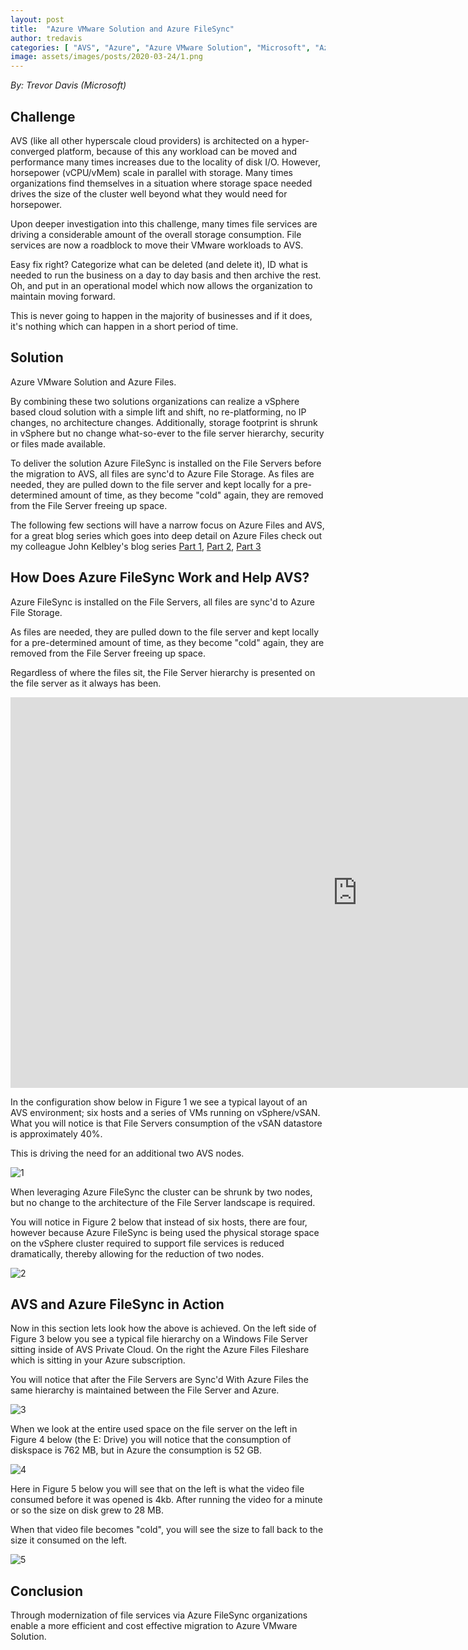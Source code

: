```yaml
---
layout: post
title:  "Azure VMware Solution and Azure FileSync"
author: tredavis
categories: [ "AVS", "Azure", "Azure VMware Solution", "Microsoft", "Azure Files", "tredavis", "VMWare", "Azure Filesync" ]
image: assets/images/posts/2020-03-24/1.png
---
```

*By: Trevor Davis (Microsoft)*

## Challenge

AVS (like all other hyperscale cloud providers) is architected on a hyper-converged platform, because of this any workload can be moved and performance many times increases due to the locality of disk I/O.  However, horsepower (vCPU/vMem) scale in parallel with storage.  Many times organizations find themselves in a situation where storage space needed drives the size of the cluster well beyond what they would need for horsepower. 

Upon deeper investigation into this challenge, many times file services are driving a considerable amount of the overall storage consumption.  File services are now a roadblock to move their VMware workloads to AVS.

Easy fix right?  Categorize what can be deleted (and delete it), ID what is needed to run the business on a day to day basis and then archive the rest.  Oh, and put in an operational model which now allows the organization to maintain moving forward.   

This is never going to happen in the majority of businesses and if it does, it's nothing which can happen in a short period of time.

## Solution

Azure VMware Solution and Azure Files.

By combining these two solutions organizations can realize a vSphere based cloud solution with a simple lift and shift, no re-platforming, no IP changes, no architecture changes. Additionally, storage footprint is shrunk in vSphere but no change what-so-ever to the file server hierarchy, security or files made available.


To deliver the solution Azure FileSync is installed on the File Servers before the migration to AVS, all files are sync'd to Azure File Storage. As files are needed, they are pulled down to the file server and kept locally for a pre-determined amount of time, as they become "cold" again, they are removed from the File Server freeing up space.​​​​​​

The following few sections will have a narrow focus on Azure Files and AVS, for a great blog series which goes into deep detail on Azure Files check out my colleague John Kelbley's blog series [Part 1](https://azureninjas.com/avoid-defer-costly-storage-upgrades-with-azure-file-sync-part-1/), [Part 2](https://azureninjas.com/avoid-defer-costly-storage-upgrades-with-azure-file-sync-part-2/), [Part 3](https://azureninjas.com/avoid-defer-costly-storage-upgrades-with-azure-file-sync-part-3-low-downtime/)

## How Does Azure FileSync Work and Help AVS?
 
Azure FileSync is installed on the File Servers, all files are sync'd to Azure File Storage.

As files are needed, they are pulled down to the file server and kept locally for a pre-determined amount of time, as they become "cold" again, they are removed from the File Server freeing up space.

Regardless of where the files sit, the File Server hierarchy is presented on the file server as it always has been.

<iframe width="1110" height="625" src="https://www.youtube.com/embed/2MMFTZt7tCU" frameborder="0" allow="accelerometer; autoplay; clipboard-write; encrypted-media; gyroscope; picture-in-picture" allowfullscreen></iframe>

In the configuration show below in Figure 1 we see a typical layout of an AVS environment; six hosts and a series of VMs running on vSphere/vSAN. What you will notice is that File Servers consumption of the vSAN datastore is approximately 40%.

This is driving the need for an additional two AVS nodes.

![1](/assets/images/posts/2020-03-24/1.png)

When leveraging Azure FileSync the cluster can be shrunk by two nodes, but no change to the architecture of the File Server landscape is required.

You will notice in Figure 2 below that instead of six hosts, there are four, however because Azure FileSync is being used the physical storage space on the vSphere cluster required to support file services is reduced dramatically, thereby allowing for the reduction of two nodes.

![2](/assets/images/posts/2020-03-24/2.png)

## AVS and Azure FileSync in Action

Now in this section lets look how the above is achieved.  On the left side of Figure 3 below you see a typical file hierarchy on a Windows File Server sitting inside of AVS Private Cloud. On the right the Azure Files Fileshare which is sitting in your Azure subscription.

You will notice that after the File Servers are Sync'd With Azure Files the same hierarchy is maintained between the File Server and Azure.

![3](/assets/images/posts/2020-03-24/3.png)

When we look at the entire used space on the file server on the left in Figure 4 below (the E: Drive) you will notice that the consumption of diskspace is 762 MB, but in Azure the consumption is 52 GB.

![4](/assets/images/posts/2020-03-24/4.png)

Here in Figure 5 below you will see that on the left is what the video file consumed before it was opened is 4kb.  After running the video for a minute or so the size on disk grew to 28 MB.

When that video file becomes "cold", you will see the size to fall back to the size it consumed on the left.​​​​​​​

![5](/assets/images/posts/2020-03-24/5.png)

## Conclusion

Through modernization of file services via Azure FileSync organizations enable a more efficient and cost effective migration to Azure VMware Solution.
